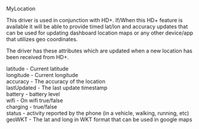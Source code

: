 MyLocation

This driver is used in conjunction with HD+. If/When this HD+ feature is available it will be able to provide timed lat/lon and accuracy updates that can be used for updating dashboard location maps or any other device/app that utilizes geo coordinates.

The driver has these attributes which are updated when a new location has been received from HD+.

latitude - Current latitude\
longitude - Current longitude\
accuracy - The accuracy of the location\
lastUpdated - The last update timestamp\
battery - battery level\
wifi - On wifi true/false\
charging - true/false\
status - activity reported by the phone (in a vehicle, walking, running, etc)\
geoWKT - The lat and long in WKT format that can be used in google maps
